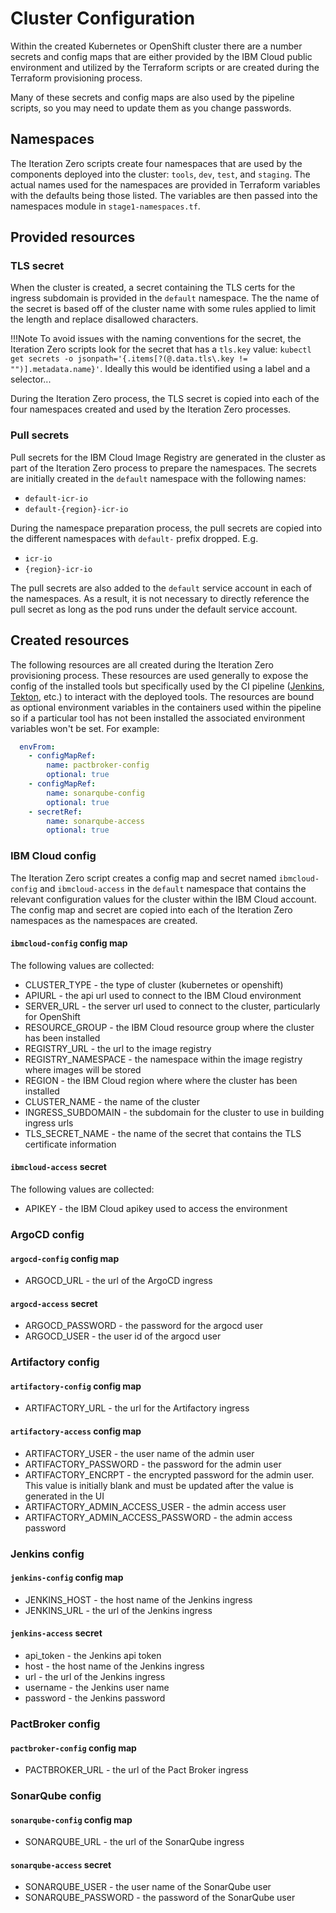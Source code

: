 # Cluster Configuration

Within the created Kubernetes or OpenShift cluster there are a number secrets and config maps that are either provided by the IBM Cloud public environment and utilized by the Terraform scripts or are created during the Terraform provisioning process.

Many of these secrets and config maps are also used by the pipeline scripts, so you may need to update them as you change passwords.

## Namespaces

The Iteration Zero scripts create four namespaces that are used by the components deployed into the cluster: `tools`, `dev`, `test`, and `staging`. The actual names used for the namespaces are provided in Terraform variables with the defaults being those listed. The variables are then passed into the namespaces module in `stage1-namespaces.tf`.

## Provided resources

### TLS secret

When the cluster is created, a secret containing the TLS certs for the ingress subdomain is provided in the `default` namespace. The the name of the secret is based off of the cluster name with some rules applied to limit the length and replace disallowed characters.

!!!Note
    To avoid issues with the naming conventions for the secret, the Iteration Zero scripts look for the secret that has a `tls.key` value: `kubectl get secrets -o jsonpath='{.items[?(@.data.tls\.key != "")].metadata.name}'`.  Ideally this would be identified using a label and a selector...

During the Iteration Zero process, the TLS secret is copied into each of the four namespaces created and used by the Iteration Zero processes.

### Pull secrets

Pull secrets for the IBM Cloud Image Registry are generated in the cluster as part of the Iteration Zero process to prepare the namespaces. The secrets are initially created in the `default` namespace with the following names:

- `default-icr-io`
- `default-{region}-icr-io`

During the namespace preparation process, the pull secrets are copied into the different namespaces with `default-` prefix dropped. E.g.

- `icr-io`
- `{region}-icr-io`

The pull secrets are also added to the `default` service account in each of the namespaces. As a result, it is not necessary to directly reference the pull secret as long as the pod runs under the default service account.

## Created resources

The following resources are all created during the Iteration Zero provisioning process. These resources
are used generally to expose the config of the installed tools but specifically used by the CI pipeline ([Jenkins](/tools/jenkins), [Tekton](/tools/tekton/), etc.) to interact with the deployed tools. The resources are bound as optional environment variables in the containers used within the pipeline so if a particular tool has not been installed the associated environment variables won't be set. For example:

```yaml
  envFrom:
    - configMapRef:
        name: pactbroker-config
        optional: true
    - configMapRef:
        name: sonarqube-config
        optional: true
    - secretRef:
        name: sonarqube-access
        optional: true
```

### IBM Cloud config

The Iteration Zero script creates a config map and secret named `ibmcloud-config` and `ibmcloud-access`
in the `default` namespace that contains the relevant configuration values for the cluster within the IBM  Cloud account. The config map and secret are copied into each of the Iteration Zero namespaces as the namespaces are created.

#### `ibmcloud-config` config map

The following values are collected:

- CLUSTER_TYPE - the type of cluster (kubernetes or openshift)
- APIURL - the api url used to connect to the IBM Cloud environment
- SERVER_URL - the server url used to connect to the cluster, particularly for OpenShift
- RESOURCE_GROUP - the IBM Cloud resource group where the cluster has been installed
- REGISTRY_URL - the url to the image registry
- REGISTRY_NAMESPACE - the namespace within the image registry where images will be stored
- REGION - the IBM Cloud region where where the cluster has been installed
- CLUSTER_NAME - the name of the cluster
- INGRESS_SUBDOMAIN - the subdomain for the cluster to use in building ingress urls
- TLS_SECRET_NAME - the name of the secret that contains the TLS certificate information

#### `ibmcloud-access` secret

The following values are collected:

- APIKEY - the IBM Cloud apikey used to access the environment

### ArgoCD config

#### `argocd-config` config map

- ARGOCD_URL - the url of the ArgoCD ingress

#### `argocd-access` secret

- ARGOCD_PASSWORD - the password for the argocd user
- ARGOCD_USER - the user id of the argocd user

### Artifactory config

#### `artifactory-config` config map

- ARTIFACTORY_URL - the url for the Artifactory ingress

#### `artifactory-access` config map

- ARTIFACTORY_USER - the user name of the admin user
- ARTIFACTORY_PASSWORD - the password for the admin user
- ARTIFACTORY_ENCRPT - the encrypted password for the admin user. This value is initially blank
and must be updated after the value is generated in the UI
- ARTIFACTORY_ADMIN_ACCESS_USER - the admin access user
- ARTIFACTORY_ADMIN_ACCESS_PASSWORD - the admin access password

### Jenkins config

#### `jenkins-config` config map

- JENKINS_HOST - the host name of the Jenkins ingress
- JENKINS_URL - the url of the Jenkins ingress

#### `jenkins-access` secret

- api_token - the Jenkins api token
- host - the host name of the Jenkins ingress
- url - the url of the Jenkins ingress
- username - the Jenkins user name
- password - the Jenkins password

### PactBroker config

#### `pactbroker-config` config map

- PACTBROKER_URL - the url of the Pact Broker ingress

### SonarQube config

#### `sonarqube-config` config map

- SONARQUBE_URL - the url of the SonarQube ingress

#### `sonarqube-access` secret

- SONARQUBE_USER - the user name of the SonarQube user
- SONARQUBE_PASSWORD - the password of the SonarQube user
